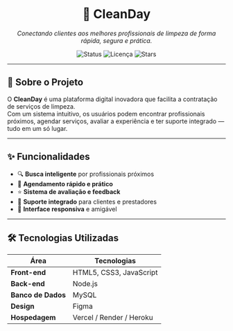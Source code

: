 <h1 align="center">🧹 CleanDay</h1>

<p align="center">
  <i>Conectando clientes aos melhores profissionais de limpeza de forma rápida, segura e prática.</i>
</p>

<p align="center">
  <img src="https://img.shields.io/badge/status-em%20desenvolvimento-yellow" alt="Status" />
  <img src="https://img.shields.io/github/license/seuusuario/CleanDay" alt="Licença" />
  <img src="https://img.shields.io/github/stars/seuusuario/CleanDay?style=social" alt="Stars" />
</p>

---

## 🚀 Sobre o Projeto

O **CleanDay** é uma plataforma digital inovadora que facilita a contratação de serviços de limpeza.  
Com um sistema intuitivo, os usuários podem encontrar profissionais próximos, agendar serviços, avaliar a experiência e ter suporte integrado — tudo em um só lugar.

---

## ✨ Funcionalidades

- 🔍 **Busca inteligente** por profissionais próximos  
- 📅 **Agendamento rápido e prático**  
- ⭐ **Sistema de avaliação e feedback**  
- 💬 **Suporte integrado** para clientes e prestadores  
- 📱 **Interface responsiva** e amigável

---

## 🛠️ Tecnologias Utilizadas

| Área | Tecnologias |
|------|-------------|
| **Front-end** | HTML5, CSS3, JavaScript |
| **Back-end** | Node.js |
| **Banco de Dados** | MySQL |
| **Design** | Figma |
| **Hospedagem** | Vercel / Render / Heroku |



